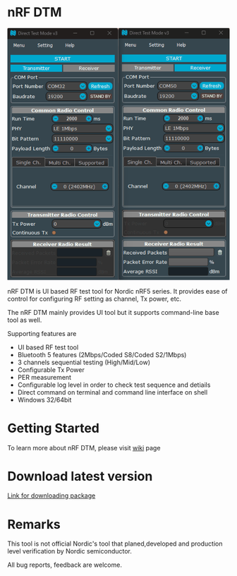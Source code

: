 # nRF DTM

<img src="https://github.com/olleheugene/nRF-DTM/blob/master/pics/main.gif">

nRF DTM is UI based RF test tool for Nordic nRF5 series.
It provides ease of control for configuring RF setting as channel, Tx power, etc.

The nRF DTM mainly provides UI tool but it supports command-line base tool as well.

Supporting features are 
- UI based RF test tool
- Bluetooth 5 features (2Mbps/Coded S8/Coded S2/1Mbps)
- 3 channels sequential testing   (High/Mid/Low)
- Configurable Tx Power
- PER measurement
- Configurable log level in order to check test sequence and detiails
- Direct command on terminal and command line interface on shell
- Windows 32/64bit


# Getting Started
To learn more about nRF DTM, please visit [wiki](https://github.com/olleheugene/nRF-DTM/wiki) page

# Download latest version
[Link for downloading package](https://github.com/olleheugene/nRF-DTM/archive/v0.10.2.zip)

# Remarks 
This tool is not official Nordic's tool that planed,developed and production level verification by Nordic semiconductor.

All bug reports, feedback are welcome.
